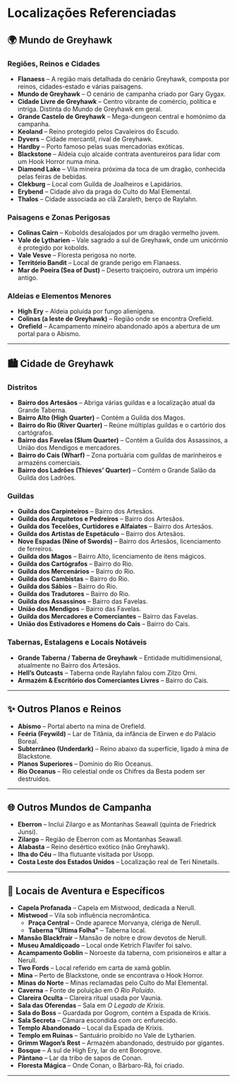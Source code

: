 # Localizações Referenciadas

## 🌍 Mundo de Greyhawk

### Regiões, Reinos e Cidades
- **Flanaess** – A região mais detalhada do cenário Greyhawk, composta por reinos, cidades-estado e várias paisagens.  
- **Mundo de Greyhawk** – O cenário de campanha criado por Gary Gygax.  
- **Cidade Livre de Greyhawk** – Centro vibrante de comércio, política e intriga. Distinta do Mundo de Greyhawk em geral.  
- **Grande Castelo de Greyhawk** – Mega-dungeon central e homónimo da campanha.  
- **Keoland** – Reino protegido pelos Cavaleiros do Escudo.  
- **Dyvers** – Cidade mercantil, rival de Greyhawk.  
- **Hardby** – Porto famoso pelas suas mercadorias exóticas.  
- **Blackstone** – Aldeia cujo alcaide contrata aventureiros para lidar com um Hook Horror numa mina.  
- **Diamond Lake** – Vila mineira próxima da toca de um dragão, conhecida pelas feiras de bebidas.  
- **Clekburg** – Local com Guilda de Joalheiros e Lapidários.  
- **Erybend** – Cidade alvo da praga do Culto do Mal Elemental.  
- **Thalos** – Cidade associada ao clã Zaraleth, berço de Raylahn.  

### Paisagens e Zonas Perigosas
- **Colinas Cairn** – Kobolds desalojados por um dragão vermelho jovem.  
- **Vale de Lytharien** – Vale sagrado a sul de Greyhawk, onde um unicórnio é protegido por kobolds.  
- **Vale Vesve** – Floresta perigosa no norte.  
- **Território Bandit** – Local de grande perigo em Flanaess.  
- **Mar de Poeira (Sea of Dust)** – Deserto traiçoeiro, outrora um império antigo.  

### Aldeias e Elementos Menores
- **High Ery** – Aldeia poluída por fungo alienígena.  
- **Colinas (a leste de Greyhawk)** – Região onde se encontra Orefield.  
- **Orefield** – Acampamento mineiro abandonado após a abertura de um portal para o Abismo.  

---

## 🏙️ Cidade de Greyhawk

### Distritos
- **Bairro dos Artesãos** – Abriga várias guildas e a localização atual da Grande Taberna.  
- **Bairro Alto (High Quarter)** – Contém a Guilda dos Magos.  
- **Bairro do Rio (River Quarter)** – Reúne múltiplas guildas e o cartório dos cartógrafos.  
- **Bairro das Favelas (Slum Quarter)** – Contém a Guilda dos Assassinos, a União dos Mendigos e mercadores.  
- **Bairro do Cais (Wharf)** – Zona portuária com guildas de marinheiros e armazéns comerciais.  
- **Bairro dos Ladrões (Thieves’ Quarter)** – Contém o Grande Salão da Guilda dos Ladrões.  

### Guildas
- **Guilda dos Carpinteiros** – Bairro dos Artesãos.  
- **Guilda dos Arquitetos e Pedreiros** – Bairro dos Artesãos.  
- **Guilda dos Tecelões, Curtidores e Alfaiates** – Bairro dos Artesãos.  
- **Guilda dos Artistas de Espetáculo** – Bairro dos Artesãos.  
- **Nove Espadas (Nine of Swords)** – Bairro dos Artesãos, licenciamento de ferreiros.  
- **Guilda dos Magos** – Bairro Alto, licenciamento de itens mágicos.  
- **Guilda dos Cartógrafos** – Bairro do Rio.  
- **Guilda dos Mercenários** – Bairro do Rio.  
- **Guilda dos Cambistas** – Bairro do Rio.  
- **Guilda dos Sábios** – Bairro do Rio.  
- **Guilda dos Tradutores** – Bairro do Rio.  
- **Guilda dos Assassinos** – Bairro das Favelas.  
- **União dos Mendigos** – Bairro das Favelas.  
- **Guilda dos Mercadores e Comerciantes** – Bairro das Favelas.  
- **União dos Estivadores e Homens do Cais** – Bairro do Cais.  

### Tabernas, Estalagens e Locais Notáveis
- **Grande Taberna / Taberna de Greyhawk** – Entidade multidimensional, atualmente no Bairro dos Artesãos.  
- **Hell’s Outcasts** – Taberna onde Raylahn falou com Zilzo Orni.  
- **Armazém & Escritório dos Comerciantes Livres** – Bairro do Cais.  

---

## ✨ Outros Planos e Reinos

- **Abismo** – Portal aberto na mina de Orefield.  
- **Feéria (Feywild)** – Lar de Titânia, da infância de Eirwen e do Palácio Boreal.  
- **Subterrâneo (Underdark)** – Reino abaixo da superfície, ligado à mina de Blackstone.  
- **Planos Superiores** – Domínio do Rio Oceanus.  
- **Rio Oceanus** – Rio celestial onde os Chifres da Besta podem ser destruídos.  

---

## 🌐 Outros Mundos de Campanha

- **Eberron** – Inclui Zilargo e as Montanhas Seawall (quinta de Friedrick Junsi).  
- **Zilargo** – Região de Eberron com as Montanhas Seawall.  
- **Alabasta** – Reino desértico exótico (não Greyhawk).  
- **Ilha do Céu** – Ilha flutuante visitada por Usopp.  
- **Costa Leste dos Estados Unidos** – Localização real de Teri Ninetails.  

---

## 🌲 Locais de Aventura e Específicos

- **Capela Profanada** – Capela em Mistwood, dedicada a Nerull.  
- **Mistwood** – Vila sob influência necromântica.  
  - **Praça Central** – Onde aparece Morvanya, clériga de Nerull.  
  - **Taberna "Última Folha"** – Taberna local.  
- **Mansão Blackfrair** – Mansão de nobre e drow devotos de Nerull.  
- **Museu Amaldiçoado** – Local onde Ketrich Flavifer foi salvo.  
- **Acampamento Goblin** – Noroeste da taberna, com prisioneiros e altar a Nerull.  
- **Two Fords** – Local referido em carta de xamã goblin.  
- **Mina** – Perto de Blackstone, onde se encontrava o Hook Horror.  
- **Minas do Norte** – Minas reclamadas pelo Culto do Mal Elemental.  
- **Caverna** – Fonte de poluição em *O Rio Poluído*.  
- **Clareira Oculta** – Clareira ritual usada por Vaunia.  
- **Sala das Oferendas** – Sala em *O Legado de Krixis*.  
- **Sala do Boss** – Guardada por Gogrom, contém a Espada de Krixis.  
- **Sala Secreta** – Câmara escondida com orc enfurecido.  
- **Templo Abandonado** – Local da Espada de Krixis.  
- **Templo em Ruínas** – Santuário proibido no Vale de Lytharien.  
- **Grimm Wagon’s Rest** – Armazém abandonado, destruído por gigantes.  
- **Bosque** – A sul de High Ery, lar do ent Borogrove.  
- **Pântano** – Lar da tribo de sapos de Conan.  
- **Floresta Mágica** – Onde Conan, o Bárbaro-Rã, foi criado.  

---
